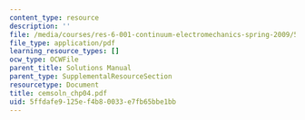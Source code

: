 ```yaml
---
content_type: resource
description: ''
file: /media/courses/res-6-001-continuum-electromechanics-spring-2009/5ffdafe9125ef4b80033e7fb65bbe1bb_cemsoln_chp04.pdf
file_type: application/pdf
learning_resource_types: []
ocw_type: OCWFile
parent_title: Solutions Manual
parent_type: SupplementalResourceSection
resourcetype: Document
title: cemsoln_chp04.pdf
uid: 5ffdafe9-125e-f4b8-0033-e7fb65bbe1bb
---
```

